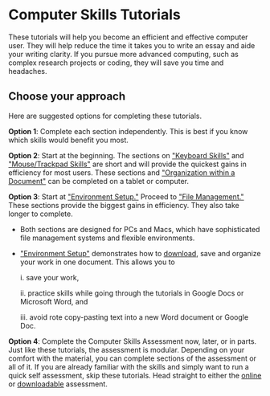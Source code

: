 # Computer Skills Tutorials
These tutorials will help you become an efficient and effective computer user. They will help reduce the time it takes you to write an essay and aide your writing clarity. If you pursue more advanced computing, such as complex research projects or coding, they will save you time and headaches.

## Choose your approach

Here are suggested options for completing these tutorials.

**Option 1**: Complete each section independently. This is best if you know which skills would benefit you most.

**Option 2**: Start at the beginning. The sections on ["Keyboard Skills"](keyboard.qmd) and ["Mouse/Trackpad Skills"](mouse_trackpad.qmd) are short and will provide the quickest gains in efficiency for most users. These sections and ["Organization within a Document"](doc_nav.qmd) can be completed on a tablet or computer.

**Option 3**: Start at ["Environment Setup."](environment_setup.qmd) Proceed to ["File Management."](file_management.qmd) These sections provide the biggest gains in efficiency. They also take longer to complete.

-   Both sections are designed for PCs and Macs, which have sophisticated file management systems and flexible environments.

-   ["Environment Setup"](environment_setup.qmd) demonstrates how to [download](https://github.com/swat-ssql/computer-skills-tutorials-docx/raw/refs/heads/main/Computer-Skills-Tutorials.docx), save and organize your work in one document. This allows you to

    i.  save your work,

    ii. practice skills while going through the tutorials in Google Docs or Microsoft Word, and

    iii. avoid rote copy-pasting text into a new Word document or Google Doc.

**Option 4**: Complete the Computer Skills Assessment now, later, or in parts. Just like these tutorials, the assessment is modular. Depending on your comfort with the material, you can complete sections of the assessment or all of it. If you are already familiar with the skills and simply want to run a quick self assessment, skip these tutorials. Head straight to either the [online](https://swat-ssql.github.io/computer-skills-assessment/) or [downloadable](https://github.com/swat-ssql/computer-skills-assessment-docx/raw/refs/heads/main/Computer-Skills-Assessment.docx) assessment.
